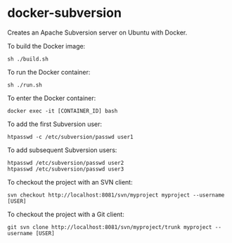 # docker-subversion

Creates an Apache Subversion server on Ubuntu with Docker.

To build the Docker image:
```
sh ./build.sh
```

To run the Docker container:
```
sh ./run.sh
```

To enter the Docker container:
```
docker exec -it [CONTAINER_ID] bash
```

To add the first Subversion user:
```
htpasswd -c /etc/subversion/passwd user1
```

To add subsequent Subversion users:
```
htpasswd /etc/subversion/passwd user2
htpasswd /etc/subversion/passwd user3
```

To checkout the project with an SVN client:
```
svn checkout http://localhost:8081/svn/myproject myproject --username [USER]
```

To checkout the project with a Git client:
```
git svn clone http://localhost:8081/svn/myproject/trunk myproject --username [USER]
```
